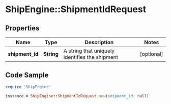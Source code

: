 # ShipEngine::ShipmentIdRequest

## Properties

Name | Type | Description | Notes
------------ | ------------- | ------------- | -------------
**shipment_id** | **String** | A string that uniquely identifies the shipment | [optional] 

## Code Sample

```ruby
require 'ShipEngine'

instance = ShipEngine::ShipmentIdRequest.new(shipment_id: null)
```


